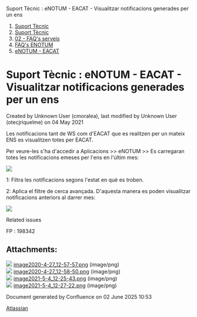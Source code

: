 Suport Tècnic : eNOTUM - EACAT - Visualitzar notificacions generades per un ens  

1.  [Suport Tècnic](index.md)
2.  [Suport Tècnic](13893782.md)
3.  [02 - FAQ's serveis](26313393.md)
4.  [FAQ's ENOTUM](28705561.md)
5.  [eNOTUM - EACAT](eNOTUM---EACAT_36341078.md)

Suport Tècnic : eNOTUM - EACAT - Visualitzar notificacions generades per un ens
===============================================================================

Created by Unknown User (cmoralea), last modified by Unknown User (otecjriquelme) on 04 May 2021

Les notificacions tant de WS com d'EACAT que es realitzen per un mateix ENS es visualitzen totes per EACAT.

Per veure-les s'ha d'accedir a Aplicacions >> eNOTUM >> Es carregaran totes les notificacions emeses per l'ens en l'últim mes:

![](attachments/26313631/41522873.png)

1: Filtra les notificacions segons l'estat en què es troben.

2: Aplica el filtre de cerca avançada. D'aquesta manera es poden visualitzar notificacions anteriors al darrer mes:

![](attachments/26313631/41522874.png)

  

  

Related issues

FP : 198342 

Attachments:
------------

![](images/icons/bullet_blue.gif) [image2020-4-27\_12-57-57.png](attachments/26313631/36341097.png) (image/png)  
![](images/icons/bullet_blue.gif) [image2020-4-27\_12-58-50.png](attachments/26313631/36341098.png) (image/png)  
![](images/icons/bullet_blue.gif) [image2021-5-4\_12-25-43.png](attachments/26313631/41522873.png) (image/png)  
![](images/icons/bullet_blue.gif) [image2021-5-4\_12-27-22.png](attachments/26313631/41522874.png) (image/png)  

Document generated by Confluence on 02 June 2025 10:53

[Atlassian](http://www.atlassian.com/)
